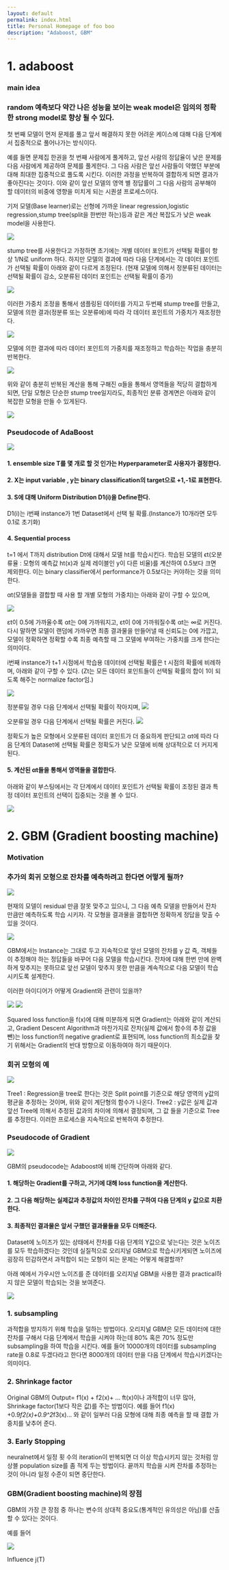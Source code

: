 ```yaml
---
layout: default
permalink: index.html
title: Personal Homepage of foo boo
description: "Adaboost, GBM"
---
```


# 1. adaboost
### main idea
### random 예측보다 약간 나은 성능을 보이는 weak model은 임의의 정확한 strong model로 향상 될 수 있다.

첫 번째 모델이 먼저 문제를 풀고 앞서 해결하지 못한 어려운 케이스에 대해 다음 단계에서 집중적으로 풀어나가는 방식이다.

예를 들면 문제집 한권을 첫 번째 사람에게 풀게하고, 앞선 사람의 정답율이 낮은 문제를 다음 사람에게 제공하여 문제를 풀게한다. 그 다음 사람은 앞선 사람들이 약했던 부분에 대해 최대한 집중적으로 풀도록 시킨다. 이러한 과정을 반복하여 결합하게 되면 결과가 좋아진다는 것이다. 이와 같이 앞선 모델의 영역 별 정답률이 그 다음 사람의 공부해야 할 데이터의 비중에 영향을 미치게 되는 시퀀셜 프로세스이다.

기저 모델(Base learner)로는 선형에 가까운 linear regression,logistic regression,stump tree(split을 한번만 하는)등과 같은 계산 복잡도가 낮은 weak model을 사용한다.

![](http://hosun17.github.io/images/1.bmp)

stump tree를 사용한다고 가정하면
초기에는 개별 데이터 포인트가 선택될 확률이 항상 1/N로 uniform 하다. 하지만 모델의 결과에 따라 다음 단계에서는 각 데이터 포인트가 선택될 확률이 아래와 같이 다르게 조정된다. (현재 모델에 의해서 정분류된 데이터는 선택될 확률이 감소, 오분류된 데이터 포인트는 선택될 확률이 증가)

![](http://hosun17.github.io/images/8.PNG)

이러한 가중치 조정을 통해서 샘플링된 데이터를 가지고 두번째 stump tree를 만들고, 모델에 의한 결과(정분류 또는 오분류에)에 따라 각 데이터 포인트의 가중치가 재조정한다.

![](http://hosun17.github.io/images/9.PNG)

모델에 의한 결과에 따라 데이터 포인트의 가중치를 재조정하고 학습하는 작업을 충분히 반복한다.

![](http://hosun17.github.io/images/10.PNG)

위와 같이 충분히 반복된 계산을 통해 구해진 α들을 통해서 영역들을 적당히 결합하게 되면, 단일 모형은 단순한 stump tree일지라도, 최종적인 분류 경계면은 아래와 같이 복잡한 모형을 만들 수 있게된다.

![](http://hosun17.github.io/images/11.PNG)

### Pseudocode of AdaBoost

![](http://hosun17.github.io/images/2.bmp)

#### 1. ensemble size T를 몇 개로 할 것 인가는 Hyperparameter로 사용자가 결정한다.
#### 2. X는 input variable , y는 binary classification의 target으로 +1,-1로 표현한다.
#### 3. S에 대해 Uniform Distribution D1(i)을 Define한다.
D1(i)는 i번째 instance가 1번 Dataset에서 선택 될 확률.(Instance가 10개라면 모두 0.1로 초기화)
#### 4. Sequential process
t=1 에서 T까지 distribution Dt에 대해서 모델 ht를 학습시킨다. 학습된 모델의 ϵt(오분류율 : 모형의 예측값 ht(x)과 실제 레이블인 y이 다른 비율)를 계산하여 0.5보다 크면 제외한다. 이는 binary classifier에서 performance가 0.5보다는 커야하는 것을 의미한다.

αt(모델들을 결합할 때 사용 할 개별 모형의 가중치)는 아래와 같이 구할 수 있으며,

![](http://hosun17.github.io/images/3.PNG)

εt이 0.5에 가까울수록 αt는 0에 가까워지고, εt이 0에 가까워질수록 αt는 ∞로 커진다. 다시 말하면 모델이 랜덤에 가까우면 최종 결과물을 만들어낼 때 신뢰도는 0에 가깝고, 모델이 정확하면 정확할 수록 최종 예측할 때 그 모델에 부여하는 가중치를 크게 한다는 의미이다.

i번째 instance가 t+1 시점에서 학습용 데이터에 선택될 확률은 t 시점의 확률에 비례하며, 아래와 같이 구할 수 있다.
(Zt는 모든 데이터 포인트들이 선택될 확률의 합이 1이 되도록 해주는 normalize factor임.)

![](http://hosun17.github.io/images/2.PNG)

정분류일 경우 다음 단계에서 선택될 확률이 작아지며,
![](http://hosun17.github.io/images/12.PNG)

오분류일 경우 다음 단계에서 선택될 확률은 커진다.
![](http://hosun17.github.io/images/13.PNG)

정확도가 높은 모형에서 오분류된 데이터 포인트가 더 중요하게 판단되고 αt에 따라 다음 단계의 Dataset에 선택될 확률은 정확도가 낮은 모델에 비해 상대적으로 더 커지게 된다.

#### 5. 계산된 αt들을 통해서 영역들을 결합한다.

아래와 같이 부스팅에서는 각 단계에서 데이터 포인트가 선택될 확률이 조정된 결과 특정 데이터 포인트의 선택이 집중되는 것을 볼 수 있다.

![](http://hosun17.github.io/images/3.bmp)


# 2. GBM (Gradient boosting machine)
### Motivation

### 추가의 회귀 모형으로 잔차를 예측하려고 한다면 어떻게 될까?

![](http://hosun17.github.io/images/4.bmp)

현재의 모델이 residual 만큼 잘못 맞주고 있으니, 그 다음 예측 모델을 만들어서 잔차 만큼만 예측하도록 학습 시키자. 각 모형을 결과물을 결합하면 정확하게 정답을 맞출 수 있을 것이다.

![](http://hosun17.github.io/images/14.PNG)

GBM에서는 Instance는 그대로 두고 지속적으로 앞선 모델의 잔차를 y 값 즉, 객체들이 추정해야 하는 정답들을 바꾸어 다음 모델을 학습시킨다. 잔차에 대해 한번 만에 완벽하게 맞추지는 못하므로 앞선 모델이 맞추지 못한 만큼을 계속적으로 다음 모델이 학습시키도록 설계한다.

이러한 아이디어가 어떻게 Gradient와 관련이 있을까?

![](http://hosun17.github.io/images/15.PNG)
![](http://hosun17.github.io/images/16.PNG)

Squared loss function을 f(x)에 대해 미분하게 되면 Gradient는 아래와 같이 계산되고, Gradient Descent Algorithm과 마찬가지로 잔차(실제 값에서 함수의 추정 값을 뺀)는 loss function의 negative gradient로 표현되며, loss function의 최소값을 찾기 위해서는 Gradient의 반대 방향으로 이동하여야 하기 때문이다.

### 회귀 모형의 예

![](http://hosun17.github.io/images/17.PNG)

Tree1 : Regression을 tree로 한다는 것은 Split point를 기준으로 해당 영역의 y값의 평균을 추정하는 것이며, 위와 같이 계단형의 함수가 나온다.
Tree2 : y값은 실제 값과 앞선 Tree에 의해서 추정된 값과의 차이에 의해서 결정되며, 그 값 들을 기준으로 Tree를 추정한다.
이러한 프로세스을 지속적으로 반복하여 추정한다.

### Pseudocode of Gradient

![](http://hosun17.github.io/images/18.PNG)

GBM의 pseudocode는 Adaboost에 비해 간단하며 아래와 같다.
#### 1. 해당하는 Gradient를 구하고, 거기에 대해 loss function을 계산한다.
#### 2. 그 다음 해당하는 실제값과 추정값의 차이인 잔차를 구하여 다음 단계의 y 값으로 치환한다.
#### 3. 최종적인 결과물은 앞서 구했던 결과물들을 모두 더해준다.

Dataset에 노이즈가 있는 상태에서 잔차를 다음 단계의 Y값으로 넣는다는 것은 노이즈를 모두 학습하겠다는 것인데 실질적으로 오리지널 GBM으로 학습시키게되면 노이즈에 굉장히 민감하면서 과적합이 되는 모형이 되는 문제는 어떻게 해결할까?

아래 예에서 가우시안 노이즈를 준 데이터를 오리지널 GBM을 사용한 결과 practical하지 않은 모델이 학습되는 것을 보여준다.

![](http://hosun17.github.io/images/19.PNG)

### 1. subsampling
과적합을 방지하기 위해 학습을 덜하는 방법이다. 오리지널 GBM은 모든 데이터에 대한 잔차를 구해서 다음 단계에서 학습을 시켜야 하는데 80% 혹은 70% 정도만 subsampling을 하여 학습을 시킨다. 예를 들어 10000개의 데이터를 subsampling rate을 0.8로 두겠다라고 한다면 8000개의 데이터 만을 다음 단계에서 학습시키겠다는 의미이다.

### 2. Shrinkage factor
Original GBM의 Output= f1(x) + f2(x)+ … ft(x)이나 과적합이 너무 많아, Shrinkage factor(1보다 작은 값)를 주는 방법이다.
예를 들어 f1(x) +0.9*f2(x)+0.9^2*f3(x)… 와 같이 일부러 다음 모형에 대해 최종 예측을 할 때 결합 가중치를 낮추어 준다.

### 3. Early Stopping
neuralnet에서 일정 횟 수의 iteration이 반복되면 더 이상 학습시키지 않는 것처럼 앙상블 population size를 좀 적게 두는 방법이다. 끝까지 학습을 시켜 잔차를 추정하는 것이 아니라 일정 수준이 되면 중단한다.


### GBM(Gradient boosting machine)의 장점 

GBM의 가장 큰 장점 중 하나는 변수의 상대적 중요도(통계적인 유의성은 아님)를 산출할 수 있다는 것이다.


예를 들어 


![](http://hosun17.github.io/images/foo.png)

Influence j(T)  








